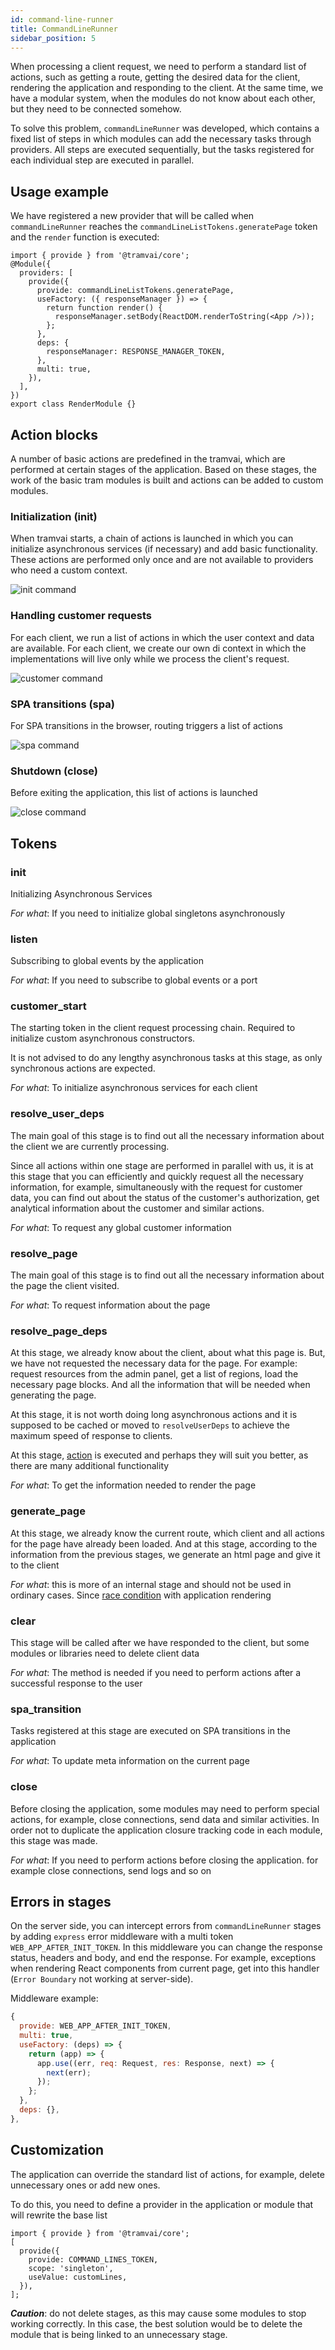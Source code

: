 ```yaml
---
id: command-line-runner
title: CommandLineRunner
sidebar_position: 5
---
```


When processing a client request, we need to perform a standard list of actions, such as getting a route, getting the desired data for the client, rendering the application and responding to the client. At the same time, we have a modular system, when the modules do not know about each other, but they need to be connected somehow.

To solve this problem, `commandLineRunner` was developed, which contains a fixed list of steps in which modules can add the necessary tasks through providers. All steps are executed sequentially, but the tasks registered for each individual step are executed in parallel.

## Usage example

We have registered a new provider that will be called when `commandLineRunner` reaches the `commandLineListTokens.generatePage` token and the `render` function is executed:

```tsx
import { provide } from '@tramvai/core';
@Module({
  providers: [
    provide({
      provide: commandLineListTokens.generatePage,
      useFactory: ({ responseManager }) => {
        return function render() {
          responseManager.setBody(ReactDOM.renderToString(<App />));
        };
      },
      deps: {
        responseManager: RESPONSE_MANAGER_TOKEN,
      },
      multi: true,
    }),
  ],
})
export class RenderModule {}
```

## Action blocks

A number of basic actions are predefined in the tramvai, which are performed at certain stages of the application. Based on these stages, the work of the basic tram modules is built and actions can be added to custom modules.

### Initialization (init)

When tramvai starts, a chain of actions is launched in which you can initialize asynchronous services (if necessary) and add basic functionality. These actions are performed only once and are not available to providers who need a custom context.

![init command](/img/commands/command-line-init.jpg)

### Handling customer requests

For each client, we run a list of actions in which the user context and data are available. For each client, we create our own di context in which the implementations will live only while we process the client's request.

![customer command](/img/commands/customer-command.drawio.svg)

### SPA transitions (spa)

For SPA transitions in the browser, routing triggers a list of actions

![spa command](/img/commands/command-line-spa.jpg)

### Shutdown (close)

Before exiting the application, this list of actions is launched

![close command](/img/commands/command-line-close.jpg)

## Tokens

### init

Initializing Asynchronous Services

_For what_: If you need to initialize global singletons asynchronously

### listen

Subscribing to global events by the application

_For what_: If you need to subscribe to global events or a port

### customer_start

The starting token in the client request processing chain. Required to initialize custom asynchronous constructors.

It is not advised to do any lengthy asynchronous tasks at this stage, as only synchronous actions are expected.

_For what_: To initialize asynchronous services for each client

### resolve_user_deps

The main goal of this stage is to find out all the necessary information about the client we are currently processing.

Since all actions within one stage are performed in parallel with us, it is at this stage that you can efficiently and quickly request all the necessary information, for example, simultaneously with the request for customer data, you can find out about the status of the customer's authorization, get analytical information about the customer and similar actions.

_For what_: To request any global customer information

### resolve_page

The main goal of this stage is to find out all the necessary information about the page the client visited.

_For what_: To request information about the page

### resolve_page_deps

At this stage, we already know about the client, about what this page is. But, we have not requested the necessary data for the page. For example: request resources from the admin panel, get a list of regions, load the necessary page blocks. And all the information that will be needed when generating the page.

At this stage, it is not worth doing long asynchronous actions and it is supposed to be cached or moved to `resolveUserDeps` to achieve the maximum speed of response to clients.

At this stage, [action](concepts/action.md) is executed and perhaps they will suit you better, as there are many additional functionality

_For what_: To get the information needed to render the page

### generate_page

At this stage, we already know the current route, which client and all actions for the page have already been loaded. And at this stage, according to the information from the previous stages, we generate an html page and give it to the client

_For what_: this is more of an internal stage and should not be used in ordinary cases. Since [race condition](https://en.wikipedia.org/wiki/Race_condition) with application rendering

### clear

This stage will be called after we have responded to the client, but some modules or libraries need to delete client data

_For what_: The method is needed if you need to perform actions after a successful response to the user

### spa_transition

Tasks registered at this stage are executed on SPA transitions in the application

_For what_: To update meta information on the current page

### close

Before closing the application, some modules may need to perform special actions, for example, close connections, send data and similar activities. In order not to duplicate the application closure tracking code in each module, this stage was made.

_For what_: If you need to perform actions before closing the application. for example close connections, send logs and so on

## Errors in stages

On the server side, you can intercept errors from `commandLineRunner` stages by adding `express` error middleware with a multi token `WEB_APP_AFTER_INIT_TOKEN`.
In this middleware you can change the response status, headers and body, and end the response.
For example, exceptions when rendering React components from current page, get into this handler (`Error Boundary` not working at server-side).

Middleware example:

```js
{
  provide: WEB_APP_AFTER_INIT_TOKEN,
  multi: true,
  useFactory: (deps) => {
    return (app) => {
      app.use((err, req: Request, res: Response, next) => {
        next(err);
      });
    };
  },
  deps: {},
},
```

## Customization

The application can override the standard list of actions, for example, delete unnecessary ones or add new ones.

To do this, you need to define a provider in the application or module that will rewrite the base list

```tsx
import { provide } from '@tramvai/core';
[
  provide({
    provide: COMMAND_LINES_TOKEN,
    scope: 'singleton',
    useValue: customLines,
  }),
];
```

**_Caution_**: do not delete stages, as this may cause some modules to stop working correctly. In this case, the best solution would be to delete the module that is being linked to an unnecessary stage.
